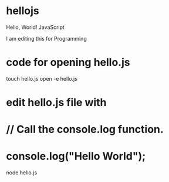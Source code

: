 # hellojs
Hello, World! JavaScript

I am editing this for Programming

# code for opening hello.js 
touch hello.js
open -e hello.js
# edit hello.js file with
# // Call the console.log function.
# console.log("Hello World");

node hello.js
